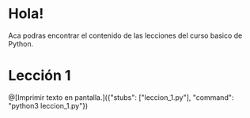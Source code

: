 # Hola!

Aca podras encontrar el contenido de las lecciones del curso basico de Python.

# Lección 1
@[Imprimir texto en pantalla.]({"stubs": ["leccion_1.py"], "command": "python3 leccion_1.py"})
